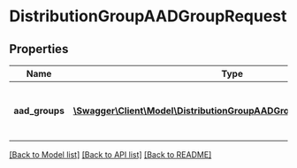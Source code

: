 # DistributionGroupAADGroupRequest

## Properties
Name | Type | Description | Notes
------------ | ------------- | ------------- | -------------
**aad_groups** | [**\Swagger\Client\Model\DistributionGroupAADGroupRequestAadGroups[]**](DistributionGroupAADGroupRequestAadGroups.md) | The list of aad group ids and names to add | [optional] 

[[Back to Model list]](../README.md#documentation-for-models) [[Back to API list]](../README.md#documentation-for-api-endpoints) [[Back to README]](../README.md)


